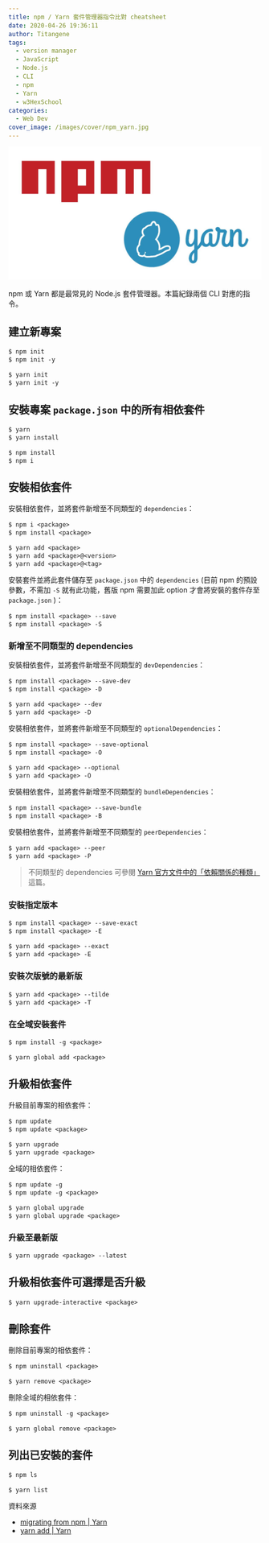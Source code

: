 ```yaml
---
title: npm / Yarn 套件管理器指令比對 cheatsheet
date: 2020-04-26 19:36:11
author: Titangene
tags:
  - version manager
  - JavaScript
  - Node.js
  - CLI
  - npm
  - Yarn
  - w3HexSchool
categories:
  - Web Dev
cover_image: /images/cover/npm_yarn.jpg
---
```


![](../images/cover/npm_yarn.jpg)

npm 或 Yarn 都是最常見的 Node.js 套件管理器。本篇紀錄兩個 CLI 對應的指令。

<!-- more -->

## 建立新專案

```shell
$ npm init
$ npm init -y
```

```shell
$ yarn init
$ yarn init -y
```

## 安裝專案 `package.json` 中的所有相依套件

```shell
$ yarn
$ yarn install
```

```shell
$ npm install
$ npm i
```

## 安裝相依套件

安裝相依套件，並將套件新增至不同類型的 `dependencies`：

```shell
$ npm i <package>
$ npm install <package>
```

```shell
$ yarn add <package>
$ yarn add <package>@<version>
$ yarn add <package>@<tag>
```

安裝套件並將此套件儲存至 `package.json` 中的 `dependencies` (目前 npm 的預設參數，不需加 `-S` 就有此功能，舊版 npm 需要加此 option 才會將安裝的套件存至 `package.json` )：

```shell
$ npm install <package> --save
$ npm install <package> -S
```

### 新增至不同類型的 dependencies

安裝相依套件，並將套件新增至不同類型的 `devDependencies`：

```shell
$ npm install <package> --save-dev
$ npm install <package> -D
```

```shell
$ yarn add <package> --dev
$ yarn add <package> -D
```

安裝相依套件，並將套件新增至不同類型的 `optionalDependencies`：

```shell
$ npm install <package> --save-optional
$ npm install <package> -O
```

```shell
$ yarn add <package> --optional
$ yarn add <package> -O
```

安裝相依套件，並將套件新增至不同類型的 `bundleDependencies`：

```shell
$ npm install <package> --save-bundle
$ npm install <package> -B
```

安裝相依套件，並將套件新增至不同類型的 `peerDependencies`：

```shell
$ yarn add <package> --peer
$ yarn add <package> -P
```

> 不同類型的 dependencies 可參閱 [Yarn 官方文件中的「依賴關係的種類」](https://classic.yarnpkg.com/zh-Hant/docs/dependency-types/) 這篇。

### 安裝指定版本

```shell
$ npm install <package> --save-exact
$ npm install <package> -E
```

```shell
$ yarn add <package> --exact
$ yarn add <package> -E
```

### 安裝次版號的最新版

```shell
$ yarn add <package> --tilde
$ yarn add <package> -T
```

### 在全域安裝套件

```shell
$ npm install -g <package>
```

```shell
$ yarn global add <package>
```

## 升級相依套件

升級目前專案的相依套件：

```shell
$ npm update
$ npm update <package>
```

```shell
$ yarn upgrade
$ yarn upgrade <package>
```

全域的相依套件：

```shell
$ npm update -g
$ npm update -g <package>
```

```shell
$ yarn global upgrade
$ yarn global upgrade <package>
```

### 升級至最新版

```shell
$ yarn upgrade <package> --latest
```

## 升級相依套件可選擇是否升級

```shell
$ yarn upgrade-interactive <package>
```

## 刪除套件

刪除目前專案的相依套件：

```shell
$ npm uninstall <package>
```

```shell
$ yarn remove <package>
```

刪除全域的相依套件：

```shell
$ npm uninstall -g <package>
```

```shell
$ yarn global remove <package>
```

## 列出已安裝的套件

```shell
$ npm ls
```

```shell
$ yarn list
```

資料來源
- [migrating from npm | Yarn](https://classic.yarnpkg.com/zh-Hant/docs/migrating-from-npm)
- [yarn add | Yarn](https://classic.yarnpkg.com/zh-Hant/docs/cli/add)